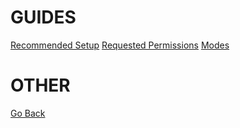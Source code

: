 # **GUIDES**
[Recommended Setup](/topics/guides/recommended-config)
[Requested Permissions](/topics/guides/permissions)
[Modes](/topics/guides/modes)


# **OTHER**
[Go Back](/home.md)
